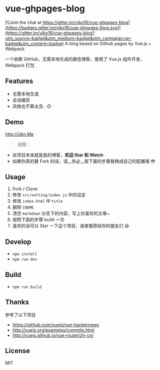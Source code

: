 # vue-ghpages-blog

[![Join the chat at https://gitter.im/viko16/vue-ghpages-blog](https://badges.gitter.im/viko16/vue-ghpages-blog.svg)](https://gitter.im/viko16/vue-ghpages-blog?utm_source=badge&utm_medium=badge&utm_campaign=pr-badge&utm_content=badge)
A blog based on Github pages by Vue.js + Webpack

一个依赖 GitHub，无需本地生成的静态博客，使用了 Vue.js 组件开发，Webpack 打包

## Features
- 无需本地生成
- 会话缓存
- 风格也不算太丑.. 😊

## Demo
<http://Ukn.Me>

> 说明：
- 此项目本来就是我的博客，__欢迎 Star 和 Watch__
- 如果你真的要 Fork 的话，请__务必__按下面的步骤替换成自己的配置哦 😳

## Usage
1. Fork / Clone
2. 修改 `src/setting/index.js` 中的设定
3. 修改 `index.html` 中 `title`
4. 删除 `CNAME`
5. 清空 `markdown` 分支下的内容，写上你喜欢的文章~
6. 按照下面的步骤 build 一次
7. 喜欢的话可以 Star 一下这个项目，或者推荐给你的朋友们 😆

## Develop
- `npm install`
- `npm run dev`

## Build
- `npm run build`

## Thanks
参考了以下项目
- <https://github.com/vuejs/vue-hackernews>
- <http://vuejs.org/examples/commits.html>
- <http://vuejs.github.io/vue-router/zh-cn/>

## License
MIT
